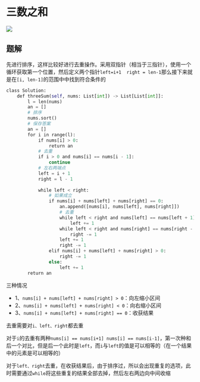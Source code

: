 # 三数之和

![](Pasted%20image%2020221215232116.png)

## 题解

先进行排序，这样比较好进行去重操作。采用双指针（相当于三指针），使用一个循环获取第一个位置，然后定义两个指针`left=i+1  right = len-1`那么接下来就是在`[i, len-1]`的范围中中找到符合条件的

```python
class Solution:
	def threeSum(self, nums: List[int]) -> List[List[int]]:
		l = len(nums)
		an = []
		# 排序
		nums.sort()
		# 保存答案
		an = []
		for i in range(l):
			if nums[i] > 0:
				return an
			# 去重
			if i > 0 and nums[i] == nums[i - 1]:
				continue
			# 左右两端点    
			left = i + 1
			right = l - 1
			
			while left < right:
				# 如果成立
				if nums[i] + nums[left] + nums[right] == 0:
					an.append([nums[i], nums[left], nums[right]])
					# 去重
					while left < right and nums[left] == nums[left + 1]:
						left += 1
					while left < right and nums[right] == nums[right - 1]:
						right -= 1
					left += 1
					right -= 1
				elif nums[i] + nums[left] + nums[right] > 0:
					right -= 1
				else:
					left += 1
		return an
```

三种情况

- 1、`nums[i] + nums[left] + nums[right] > 0`：向左缩小区间
- 2、`nums[i] + nums[left] + nums[right] < 0`：向右缩小区间
- 3、`nums[i] + nums[left] + nums[right] == 0`：收获结果

去重需要对`i、left、right`都去重

对于`i`的去重有两种`nums[i] == nums[i+1] nums[i] == nums[i-1]`，第一次种和后一个对比，但是后一个此时是`left`，而`i`与`left`的值是可以相等的（在一个结果中的元素是可以相等的）

对于`left、right`去重，在收获结果后，由于排序过，所以会出现重复的选项，此时需要通过`while`将这些重复的结果全部去掉，然后左右两边向中间收缩